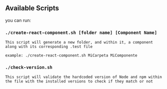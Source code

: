 ## Available Scripts

you can run:

### `./create-react-component.sh [folder name] [Component Name]`

```
This script will generate a new folder, and within it, a component along with its corresponding .test file

example: ./create-react-component.sh MiCarpeta MiComponente
```

### `./check-version.sh`

```
This script will validate the hardcoded version of Node and npm within the file with the installed versions to check if they match or not
```
